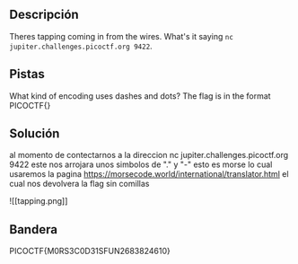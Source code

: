 ## Descripción
Theres tapping coming in from the wires. What's it saying `nc jupiter.challenges.picoctf.org 9422`.
## Pistas 
What kind of encoding uses dashes and dots?
The flag is in the format PICOCTF{}
## Solución
al momento de contectarnos a la direccion nc jupiter.challenges.picoctf.org 9422 este nos arrojara unos simbolos de "." y "-" esto es morse lo cual usaremos la pagina https://morsecode.world/international/translator.html el cual nos devolvera la flag sin comillas 

![[tapping.png]]

## Bandera
PICOCTF{M0RS3C0D31SFUN2683824610}